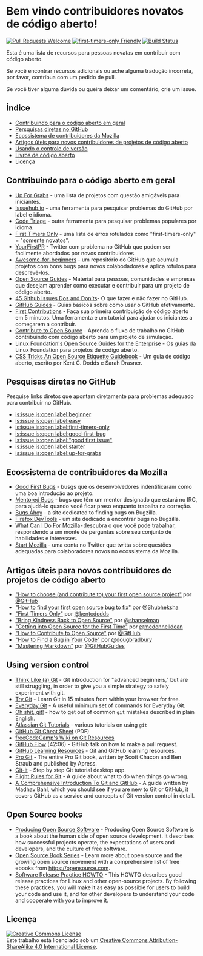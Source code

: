 # Bem vindo contribuidores novatos de código aberto!

[![Pull Requests Welcome](https://img.shields.io/badge/PRs-welcome-brightgreen.svg?style=flat)](http://makeapullrequest.com)
[![first-timers-only Friendly](https://img.shields.io/badge/first--timers--only-friendly-blue.svg)](http://www.firsttimersonly.com/)
[![Build Status](https://travis-ci.org/freeCodeCamp/how-to-contribute-to-open-source.svg?branch=master)](https://travis-ci.org/freeCodeCamp/how-to-contribute-to-open-source)

Esta é uma lista de recursos para pessoas novatas em contribuir com código aberto.

Se você encontrar recursos adicionais ou ache alguma tradução incorreta, por favor, contribua com um pedido de pull. 

Se você tiver alguma dúvida ou queira deixar um comentário, crie um issue.

## Índice
  - [Contribuindo para o código aberto em geral](#contributing-to-open-source-in-general)
  - [Persquisas diretas no GitHub](#direct-github-searches)
  - [Ecossistema de contribuidores da Mozilla](#mozillas-contributor-ecosystem)
  - [Artigos úteis para novos contribuidores de projetos de código aberto](#useful-articles-for-new-open-source-contributors)
  - [Usando o controle de versão](#using-version-control)
  - [Livros de código aberto](#open-source-books)
  - [Licença](#license)

## Contribuindo para o código aberto em geral
- [Up For Grabs](http://up-for-grabs.net/#/) - uma lista de projetos com questão amigáveis para iniciantes.
- [Issuehub.io](http://issuehub.io/) - uma ferramenta para pesquisar problemas do GitHub por label e idioma.
- [Code Triage](https://www.codetriage.com/) - outra ferramenta para pesquisar problemas populares por idioma.
- [First Timers Only](http://www.firsttimersonly.com/) - uma lista de erros rotulados como "first-timers-only" = "somente novatos".
- [YourFirstPR](https://twitter.com/yourfirstpr) - Twitter com problema no GitHub que podem ser facilmente abordados por novos contribuidores.
- [Awesome-for-beginners](https://github.com/MunGell/awesome-for-beginners) - um repositório do GitHub que acumula projetos com bons bugs para novos colabodadores e aplica rótulos para descrevê-los.
- [Open Source Guides](https://opensource.guide/) - Material para pessoas, comunidades  e empresas que desejam aprender como executar e contribuir para um projeto de código aberto.
- [45 Github Issues Dos and Don’ts](https://hackernoon.com/45-github-issues-dos-and-donts-dfec9ab4b612)- O que fazer e não fazer no GitHub.
- [GitHub Guides](https://guides.github.com/) - Guias básicos sobre como usar o GitHub efetivamente.
- [First Contributions](https://roshanjossey.github.io/first-contributions) - Faça sua primeira contribuição de código aberto em 5 minutos. Uma ferramenta e um tutorial para ajudar os iniciantes a começarem a contribuir.
- [Contribute to Open Source](https://github.com/danthareja/contribute-to-open-source) - Aprenda o fluxo de trabalho no GitHub contribuindo com código aberto para um projeto de simulação.
- [Linux Foundation's Open Source Guides for the Enterprise](https://www.linuxfoundation.org/resources/open-source-guides/) - Os guias da Linux Foundation para projetos de código aberto.
- [CSS Tricks An Open Source Etiquette Guidebook](https://css-tricks.com/open-source-etiquette-guidebook/) - Um guia de código aberto, escrito por Kent C. Dodds e Sarah Drasner.

## Pesquisas diretas no GitHub
Pesquise links diretos que apontam diretamente para problemas adequado para contribuir no GitHub.
- [is:issue is:open label:beginner](https://github.com/search?utf8=%E2%9C%93&q=is%3Aissue+is%3Aopen+label%3Abeginner)
- [is:issue is:open label:easy](https://github.com/search?utf8=%E2%9C%93&q=is%3Aissue+is%3Aopen+label%3Aeasy)
- [is:issue is:open label:first-timers-only](https://github.com/search?utf8=%E2%9C%93&q=is%3Aissue+is%3Aopen+label%3Afirst-timers-only)
- [is:issue is:open label:good-first-bug](https://github.com/search?utf8=%E2%9C%93&q=is%3Aissue+is%3Aopen+label%3Agood-first-bug)
- [is:issue is:open label:"good first issue"](https://github.com/search?utf8=%E2%9C%93&q=is%3Aissue+is%3Aopen+label%3A"good+first+issue")
- [is:issue is:open label:starter](https://github.com/search?utf8=%E2%9C%93&q=is%3Aissue+is%3Aopen+label%3Astarter)
- [is:issue is:open label:up-for-grabs](https://github.com/search?utf8=%E2%9C%93&q=is%3Aissue+is%3Aopen+label%3Aup-for-grabs)


## Ecossistema de contribuidores da Mozilla
- [Good First Bugs](https://bugzil.la/sw:%22[good%20first%20bug]%22&limit=0) - busgs que os desenvolvedores indentificaram como uma boa introdução ao projeto.
- [Mentored Bugs](https://bugzilla.mozilla.org/buglist.cgi?quicksearch=mentor%3A%40) - bugs que têm um mentor designado que estará no IRC, para ajudá-lo quando você ficar preso enquanto trabalha na correção.
- [Bugs Ahoy](http://www.joshmatthews.net/bugsahoy/) - a site dedicated to finding bugs on Bugzilla.
- [Firefox DevTools](http://firefox-dev.tools/) - um site dedicado a encontrar bugs no Bugzilla.
- [What Can I Do For Mozilla](http://whatcanidoformozilla.org/) - descubra o que você pode trabalhar, respondendo a um monte de perguntas sobre seu conjunto de habilidades e interesses.
- [Start Mozilla](https://twitter.com/StartMozilla) - uma conta no Twitter que twitta sobre questões adequadas para colaboradores novos no ecossistema da Mozilla.

## Artigos úteis para novos contribuidores de projetos de código aberto
- ["How to choose (and contribute to) your first open source project"](https://github.com/collections/choosing-projects) por [@GitHub](https://github.com/github)
- ["How to find your first open source bug to fix"](https://medium.freecodecamp.org/finding-your-first-open-source-project-or-bug-to-work-on-1712f651e5ba#.slc8i2h1l) por [@Shubheksha](https://github.com/Shubheksha)
- ["First Timers Only"](https://medium.com/@kentcdodds/first-timers-only-78281ea47455) por [@kentcdodds](https://github.com/kentcdodds)
- ["Bring Kindness Back to Open Source"](http://www.hanselman.com/blog/BringKindnessBackToOpenSource.aspx) por [@shanselman](https://github.com/shanselman)
- ["Getting into Open Source for the First Time"](https://web.archive.org/web/20170723130443/http://www.nearform.com:80/nodecrunch/first-time-with-open-source/) por [@mcdonnelldean](https://github.com/mcdonnelldean)
- ["How to Contribute to Open Source"](https://opensource.guide/how-to-contribute/) por [@GitHub](https://github.com/github)
- ["How to Find a Bug in Your Code"](https://8thlight.com/blog/doug-bradbury/2016/06/29/how-to-find-bug-in-your-code.html) por [@dougbradbury](https://twitter.com/dougbradbury)
- ["Mastering Markdown"](https://guides.github.com/features/mastering-markdown/) por [@GitHubGuides](https://guides.github.com/)

## Using version control
- [Think Like (a) Git](http://think-like-a-git.net/) - Git introduction for "advanced beginners," but are still struggling, in order to give you a simple strategy to safely experiment with git.
- [Try Git](https://try.github.io/) - Learn Git in 15 minutes from within your browser for free.
- [Everyday Git](https://git-scm.com/docs/giteveryday) - A useful minimum set of commands for Everyday Git.
- [Oh shit, git!](http://ohshitgit.com/) - how to get out of common `git` mistakes described in plain English.
- [Atlassian Git Tutorials](https://www.atlassian.com/git/tutorials/) - various tutorials on using `git`
- [GitHub Git Cheat Sheet](https://education.github.com/git-cheat-sheet-education.pdf) (PDF)
- [freeCodeCamp's Wiki on Git Resources](https://forum.freecodecamp.org/t/wiki-git-resources/13136)
- [GitHub Flow](https://www.youtube.com/watch?v=juLIxo42A_s) (42:06) - GitHub talk on how to make a pull request.
- [GitHub Learning Resources](https://help.github.com/articles/git-and-github-learning-resources/) - Git and GitHub learning resources.
- [Pro Git](https://git-scm.com/book/en/v2) - The entire Pro Git book, written by Scott Chacon and Ben Straub and published by Apress.
- [Git-it](https://github.com/jlord/git-it-electron) - Step by step Git tutorial desktop app.
- [Flight Rules for Git](https://github.com/k88hudson/git-flight-rules) - A guide about what to do when things go wrong.
- [A Comprehensive Introduction To Git and GitHub](https://codeburst.io/git-good-part-a-e0d826286a2a) - A guide written by Madhav Bahl, which you should see if you are new to Git or GitHub, it covers GitHub as a service and concepts of Git version control in detail.

## Open Source books
- [Producing Open Source Software](http://producingoss.com/) - Producing Open Source Software is a book about the human side of open source development. It describes how successful projects operate, the expectations of users and developers, and the culture of free software.
- [Open Source Book Series](https://opensource.com/resources/ebooks) - Learn more about open source and the growing open source movement with a comprehensive list of free ebooks from https://opensource.com.
- [Software Release Practice HOWTO](http://en.tldp.org/HOWTO/Software-Release-Practice-HOWTO/) - This HOWTO describes good release practices for Linux and other open-source projects. By following these practices, you will make it as easy as possible for users to build your code and use it, and for other developers to understand your code and cooperate with you to improve it.

## Licença
<a rel="license" href="http://creativecommons.org/licenses/by-sa/4.0/"><img alt="Creative Commons License" style="border-width:0" src="https://i.creativecommons.org/l/by-sa/4.0/88x31.png" /></a><br />Este trabalho está licenciado sob um <a rel="license" href="http://creativecommons.org/licenses/by-sa/4.0/">Creative Commons Attribution-ShareAlike 4.0 International License</a>.

